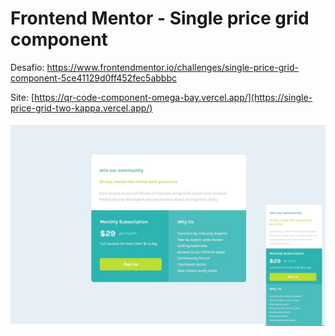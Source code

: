 # Frontend Mentor - Single price grid component

Desafio: https://www.frontendmentor.io/challenges/single-price-grid-component-5ce41129d0ff452fec5abbbc

Site: [https://qr-code-component-omega-bay.vercel.app/](https://single-price-grid-two-kappa.vercel.app/)

![prmergu](https://github.com/prmergu/frontendmentor_challenges/blob/main/single-price-grid/design/screenshot.jpg)


